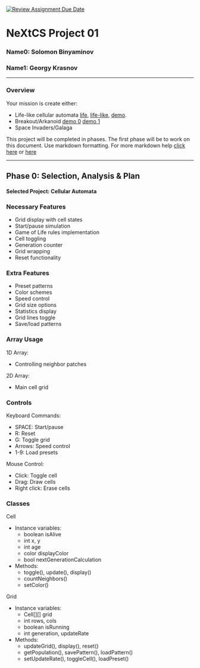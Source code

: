 [![Review Assignment Due Date](https://classroom.github.com/assets/deadline-readme-button-22041afd0340ce965d47ae6ef1cefeee28c7c493a6346c4f15d667ab976d596c.svg)](https://classroom.github.com/a/PX83n--N)
# NeXtCS Project 01
### Name0: Solomon Binyaminov
### Name1: Georgy Krasnov
---

### Overview
Your mission is create either:
- Life-like cellular automata [life](https://en.wikipedia.org/wiki/Conway%27s_Game_of_Life), [life-like](https://en.wikipedia.org/wiki/Life-like_cellular_automaton), [demo](https://www.netlogoweb.org/launch#https://www.netlogoweb.org/assets/modelslib/Sample%20Models/Computer%20Science/Cellular%20Automata/Life.nlogo).
- Breakout/Arkanoid [demo 0](https://elgoog.im/breakout/)  [demo 1](https://www.crazygames.com/game/atari-breakout)
- Space Invaders/Galaga

This project will be completed in phases. The first phase will be to work on this document. Use markdown formatting. For more markdown help [click here](https://github.com/adam-p/markdown-here/wiki/Markdown-Cheatsheet) or [here](https://docs.github.com/en/get-started/writing-on-github/getting-started-with-writing-and-formatting-on-github/basic-writing-and-formatting-syntax)


---

## Phase 0: Selection, Analysis & Plan

#### Selected Project: Cellular Automata

### Necessary Features
- Grid display with cell states
- Start/pause simulation
- Game of Life rules implementation
- Cell toggling
- Generation counter
- Grid wrapping
- Reset functionality

### Extra Features
- Preset patterns
- Color schemes
- Speed control
- Grid size options
- Statistics display
- Grid lines toggle
- Save/load patterns

### Array Usage

1D Array:
- Controlling neighbor patches

2D Array:
- Main cell grid

### Controls

Keyboard Commands:
- SPACE: Start/pause
- R: Reset
- G: Toggle grid
- Arrows: Speed control
- 1-9: Load presets

Mouse Control:
- Click: Toggle cell
- Drag: Draw cells
- Right click: Erase cells

### Classes

Cell
- Instance variables:
  - boolean isAlive
  - int x, y
  - int age
  - color displayColor
  - bool nextGenerationCalculation
- Methods:
  - toggle(), update(), display()
  - countNeighbors()
  - setColor()

Grid
- Instance variables:
  - Cell[][] grid
  - int rows, cols
  - boolean isRunning
  - int generation, updateRate
- Methods:
  - updateGrid(), display(), reset()
  - getPopulation(), savePattern(), loadPattern()
  - setUpdateRate(), toggleCell(), loadPreset()

